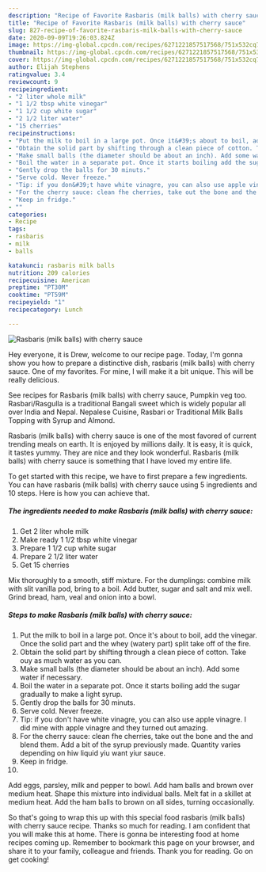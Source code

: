 ```yaml
---
description: "Recipe of Favorite Rasbaris (milk balls) with cherry sauce"
title: "Recipe of Favorite Rasbaris (milk balls) with cherry sauce"
slug: 827-recipe-of-favorite-rasbaris-milk-balls-with-cherry-sauce
date: 2020-09-09T19:26:03.824Z
image: https://img-global.cpcdn.com/recipes/6271221857517568/751x532cq70/rasbaris-milk-balls-with-cherry-sauce-recipe-main-photo.jpg
thumbnail: https://img-global.cpcdn.com/recipes/6271221857517568/751x532cq70/rasbaris-milk-balls-with-cherry-sauce-recipe-main-photo.jpg
cover: https://img-global.cpcdn.com/recipes/6271221857517568/751x532cq70/rasbaris-milk-balls-with-cherry-sauce-recipe-main-photo.jpg
author: Elijah Stephens
ratingvalue: 3.4
reviewcount: 9
recipeingredient:
- "2 liter whole milk"
- "1 1/2 tbsp white vinegar"
- "1 1/2 cup white sugar"
- "2 1/2 liter water"
- "15 cherries"
recipeinstructions:
- "Put the milk to boil in a large pot. Once it&#39;s about to boil, add the vinegar. Once the solid part and the whey (watery part) split take off of the fire."
- "Obtain the solid part by shifting through a clean piece of cotton. Take ouy as much water as you can."
- "Make small balls (the diameter should be about an inch). Add some water if necessary."
- "Boil the water in a separate pot. Once it starts boiling add the sugar gradually to make a light syrup."
- "Gently drop the balls for 30 minuts."
- "Serve cold. Never freeze."
- "Tip: if you don&#39;t have white vinagre, you can also use apple vinagre. I did mine with apple vinagre and they turned out amazing."
- "For the cherry sauce: clean fhe cherries, take out the bone and the and blend them. Add a bit of the syrup previously made. Quantity varies depending on hiw liquid yiu want yiur sauce."
- "Keep in fridge."
- ""
categories:
- Recipe
tags:
- rasbaris
- milk
- balls

katakunci: rasbaris milk balls 
nutrition: 209 calories
recipecuisine: American
preptime: "PT30M"
cooktime: "PT59M"
recipeyield: "1"
recipecategory: Lunch

---
```



![Rasbaris (milk balls) with cherry sauce](https://img-global.cpcdn.com/recipes/6271221857517568/751x532cq70/rasbaris-milk-balls-with-cherry-sauce-recipe-main-photo.jpg)

Hey everyone, it is Drew, welcome to our recipe page. Today, I'm gonna show you how to prepare a distinctive dish, rasbaris (milk balls) with cherry sauce. One of my favorites. For mine, I will make it a bit unique. This will be really delicious.

See recipes for Rasbaris (milk balls) with cherry sauce, Pumpkin veg too. Rasbari/Rasgulla is a traditional Bangali sweet which is widely popular all over India and Nepal. Nepalese Cuisine, Rasbari or Traditional Milk Balls Topping with Syrup and Almond.

Rasbaris (milk balls) with cherry sauce is one of the most favored of current trending meals on earth. It is enjoyed by millions daily. It is easy, it is quick, it tastes yummy. They are nice and they look wonderful. Rasbaris (milk balls) with cherry sauce is something that I have loved my entire life.


To get started with this recipe, we have to first prepare a few ingredients. You can have rasbaris (milk balls) with cherry sauce using 5 ingredients and 10 steps. Here is how you can achieve that.

<!--inarticleads1-->

##### The ingredients needed to make Rasbaris (milk balls) with cherry sauce:

1. Get 2 liter whole milk
1. Make ready 1 1/2 tbsp white vinegar
1. Prepare 1 1/2 cup white sugar
1. Prepare 2 1/2 liter water
1. Get 15 cherries


Mix thoroughly to a smooth, stiff mixture. For the dumplings: combine milk with slit vanilla pod, bring to a boil. Add butter, sugar and salt and mix well. Grind bread, ham, veal and onion into a bowl. 

<!--inarticleads2-->

##### Steps to make Rasbaris (milk balls) with cherry sauce:

1. Put the milk to boil in a large pot. Once it&#39;s about to boil, add the vinegar. Once the solid part and the whey (watery part) split take off of the fire.
1. Obtain the solid part by shifting through a clean piece of cotton. Take ouy as much water as you can.
1. Make small balls (the diameter should be about an inch). Add some water if necessary.
1. Boil the water in a separate pot. Once it starts boiling add the sugar gradually to make a light syrup.
1. Gently drop the balls for 30 minuts.
1. Serve cold. Never freeze.
1. Tip: if you don&#39;t have white vinagre, you can also use apple vinagre. I did mine with apple vinagre and they turned out amazing.
1. For the cherry sauce: clean fhe cherries, take out the bone and the and blend them. Add a bit of the syrup previously made. Quantity varies depending on hiw liquid yiu want yiur sauce.
1. Keep in fridge.
1. 


Add eggs, parsley, milk and pepper to bowl. Add ham balls and brown over medium heat. Shape this mixture into individual balls. Melt fat in a skillet at medium heat. Add the ham balls to brown on all sides, turning occasionally. 

So that's going to wrap this up with this special food rasbaris (milk balls) with cherry sauce recipe. Thanks so much for reading. I am confident that you will make this at home. There is gonna be interesting food at home recipes coming up. Remember to bookmark this page on your browser, and share it to your family, colleague and friends. Thank you for reading. Go on get cooking!
